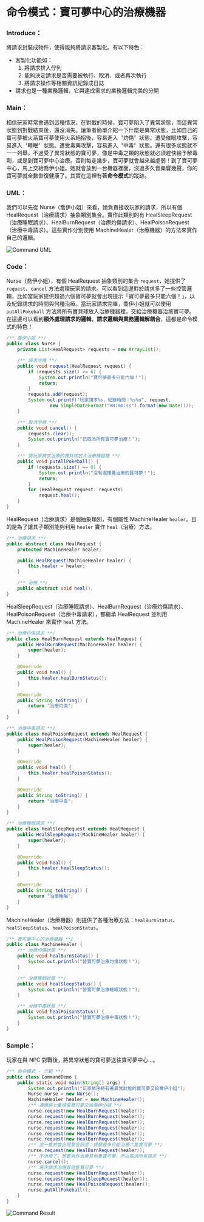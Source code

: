 # 命令模式：寶可夢中心的治療機器
### Introduce：

將請求封裝成物件，使得能夠將請求客製化。有以下特色：
*  客製化功能如：
    1.  將請求排入佇列
    2.  能夠決定請求是否需要被執行、取消、或者再次執行
    3.  將請求操作等相關資訊紀錄成日誌
* 請求也是一種業務邏輯，它與達成需求的業務邏輯完美的分開

### Main：

相信玩家時常會遇到這種情況，在對戰的時候，寶可夢陷入了異常狀態，而這異常狀態到對戰結束後，還沒消失。讓筆者簡單介紹一下什麼是異常狀態，比如自己的寶可夢被火系寶可夢使用火系絕招後，容易進入〝灼傷〞狀態。遭受催眠攻擊，容易進入〝睡眠〞狀態。遭受毒藥攻擊，容易進入〝中毒〞狀態。還有很多狀態就不一一列舉。不過受了異常狀態的寶可夢，像是中毒之類的狀態就必須趕快給予解毒劑，或是到寶可夢中心治療。否則每走幾步，寶可夢就會越來越虛弱！到了寶可夢中心，馬上交給喬伊小姐。她就會放到一台機器裡面，沒過多久音樂響幾聲，你的寶可夢就全數恢復健康了。其實在這裡有著**命令模式**的蹤跡。

### UML：
我們可以先從 Nurse（喬伊小姐）來看，她負責接收玩家的請求，所以有個 HealRequest（治療請求）抽象類別集合。實作此類別的有 HealSleepRequest（治療睡眠請求）、HealBurnRequest（治療灼傷請求）、HealPoisonRequest（治療中毒請求）。這些實作分別使用 MachineHealer（治療機器）的方法來實作自己的邏輯。

![Command UML](/1_Basic/Design_Pattern/Image/Command_J.png "Command UML")

### Code：

Nurse（喬伊小姐），有個 HealRequest 抽象類別的集合 `request`，她提供了 `request`、`cancel` 方法處理玩家的請求。可以看到這邊對於請求多了一些控管邏輯，比如當玩家提供超過六個寶可夢就會出現提示「寶可夢最多只能六個！」，以及紀錄請求的時間與何種治療。當玩家請求完畢，喬伊小姐就可以使用 `putAllPokeball` 方法將所有寶貝球放入治療機器裡，交給治療機器治癒寶可夢。在這邊可以看到**額外處理請求的邏輯**，**請求邏輯與業務邏輯解耦合**，這都是命令模式的特色！

```Java
/** 喬伊小姐 **/
public class Nurse {
    private List<HealRequest> requests = new ArrayList();

    /** 請求治療 **/
    public void request(HealRequest request) {
        if (requests.size() >= 6) {
            System.out.println("寶可夢最多只能六個！");
            return;
        }
        requests.add(request);
        System.out.printf("玩家請求%s，紀錄時間：%s%n", request,
                new SimpleDateFormat("HH:mm:ss").format(new Date()));
    }

    /** 取消治療 **/
    public void cancel() {
        requests.clear();
        System.out.println("已取消所有寶可夢治療！");
    }

    /** 將玩家請求治療的寶貝球放入治療機器裡 **/
    public void putAllPokeball() {
        if (requests.size() == 0) {
            System.out.println("沒有選擇要治療的寶可夢！");
            return;
        }
        for (HealRequest request: requests)
            request.heal();
    }
}
```

HealRequest（治療請求）是個抽象類別，有個屬性 MachineHealer `healer`。目的是為了讓其子類別能夠利用 `healer` 實作 `heal`（治療）方法。 

```Java
/** 治療請求 **/
public abstract class HealRequest {
    protected MachineHealer healer;

    public HealRequest(MachineHealer healer) {
        this.healer = healer;
    }

    /** 治療 **/
    public abstract void heal();
}
```

HealSleepRequest（治療睡眠請求）、HealBurnRequest（治療灼傷請求）、HealPoisonRequest（治療中毒請求），都繼承 HealRequest 並利用 MachineHealer 來實作 `heal` 方法。

```Java
/** 治療灼傷請求 **/
public class HealBurnRequest extends HealRequest {
    public HealBurnRequest(MachineHealer healer) {
        super(healer);
    }

    @Override
    public void heal() {
        this.healer.healBurnStatus();
    }

    @Override
    public String toString() {
        return "治療灼傷";
    }
}
```
```Java
/** 治療中毒請求 **/
public class HealPoisonRequest extends HealRequest {
    public HealPoisonRequest(MachineHealer healer) {
        super(healer);
    }

    @Override
    public void heal() {
        this.healer.healPoisonStatus();
    }

    @Override
    public String toString() {
        return "治療中毒";
    }
}
```
```Java
/** 治療睡眠請求 **/
public class HealSleepRequest extends HealRequest {
    public HealSleepRequest(MachineHealer healer) {
        super(healer);
    }

    @Override
    public void heal() {
        this.healer.healSleepStatus();
    }

    @Override
    public String toString() {
        return "治療睡眠";
    }
}
```

MachineHealer（治療機器）則提供了各種治療方法：`healBurnStatus`、`healSleepStatus`、`healPoisonStatus`。

```Java
/** 寶可夢中心的治療機器 **/
public class MachineHealer {
    /** 治療灼傷狀態 **/
    public void healBurnStatus() {
        System.out.println("替寶可夢治療灼傷狀態！");
    }

    /** 治療睡眠狀態 **/
    public void healSleepStatus() {
        System.out.println("替寶可夢治療睡眠狀態！");
    }

    /** 治療中毒狀態 **/
    public void healPoisonStatus() {
        System.out.println("替寶可夢治療中毒狀態！");
    }
}
```

### Sample：
玩家在與 NPC 對戰後，將異常狀態的寶可夢送往寶可夢中心...。

```Java
/** 命令模式 - 示範 **/
public class CommandDemo {
    public static void main(String[] args) {
        System.out.println("玩家依序將有著異常狀態的寶可夢交給喬伊小姐");
        Nurse nurse = new Nurse();
        MachineHealer healer = new MachineHealer();
        /** 連續將七隻燒傷寶可夢交給喬伊小姐 **/
        nurse.request(new HealBurnRequest(healer));
        nurse.request(new HealBurnRequest(healer));
        nurse.request(new HealBurnRequest(healer));
        nurse.request(new HealBurnRequest(healer));
        nurse.request(new HealBurnRequest(healer));
        nurse.request(new HealBurnRequest(healer));
        /** 這一隻將會出現警告訊息：提醒最多只能治療六隻寶可夢 **/
        nurse.request(new HealBurnRequest(healer));
        /** 不治療了，想要另外治療其他隻寶可夢，所以取消所有請求 **/
        nurse.cancel();
        /** 再次請求治療其他隻寶可夢 **/
        nurse.request(new HealBurnRequest(healer));
        nurse.request(new HealSleepRequest(healer));
        nurse.request(new HealPoisonRequest(healer));
        nurse.putAllPokeball();
    }
}
```

![Command Result](/1_Basic/Design_Pattern/Image/Command_R.png "Command Result")

